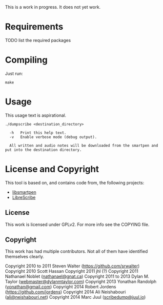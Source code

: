 
This is a work in progress. It does not yet work.

# Requirements

TODO list the required packages

# Compiling

Just run:

```
make
```

# Usage 

This usage text is aspirational.

```
./dumpscribe <destination_directory>

  -h   Print this help text.
  -v   Enable verbose mode (debug output).

  All written and audio notes will be downloaded from the smartpen and put into the destination directory. 
```

# License and Copyright

This tool is based on, and contains code from, the following projects:

* [libsmartpen](https://github.com/srwalter/libsmartpen)
* [LibreScribe](https://github.com/dylanmtaylor/LibreScribe)

## License

This work is licensed under GPLv2. For more info see the COPYING file.

## Copyright

This work has had multiple contributors. Not all of them have identified themselves clearly.

Copyright 2010 to 2011 Steven Walter (https://github.com/srwalter)
Copyright 2010 Scott Hassan
Copyright 2011 jhl (?)
Copyright 2011 Nathanael Noblet (nathanael@gnat.ca)
Copyright 2011 to 2013 Dylan M. Taylor (webmaster@dylanmtaylor.com)
Copyright 2013 Yonathan Randolph (yonathan@gmail.com) 
Copyright 2014 Robert Jordens (https://github.com/jordens)
Copyright 2014 Ali Neishabouri (ali@neishabouri.net)
Copyright 2014 Marc Juul (scribedump@juul.io)
